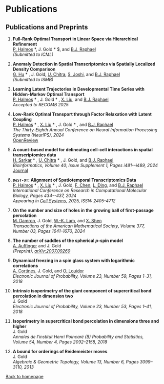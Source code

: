 # Publications

## Publications and Preprints

1. **Full-Rank Optimal Transport in Linear Space via Hierarchical Refinement**  
   [P. Halmos](https://www.linkedin.com/in/peter-halmos-680937124) *, J. Gold  * $, and [B.J. Raphael](https://www.cs.princeton.edu/~braphael/)  
   *(Submitted to ICML)*

2. **Anomaly Detection in Spatial Transcriptomics via Spatially Localized Density Comparison**  
   [G. Hu](https://raphael-group.github.io/people/) * , J. Gold, [U. Chitra](https://uthsavc.github.io), [S. Joshi](https://www.linkedin.com/in/sunay-joshi/), and [B.J. Raphael](https://www.cs.princeton.edu/~braphael/)  
   *(Submitted to ISMB)*

3. **Learning Latent Trajectories in Developmental Time Series with Hidden-Markov Optimal Transport**  
   [P. Halmos](https://www.linkedin.com/in/peter-halmos-680937124) * , J. Gold * , [X. Liu](https://scholar.google.com/citations?user=ZiK_z9EAAAAJ&hl=en), and [B.J. Raphael](https://www.cs.princeton.edu/~braphael/)  
   *Accepted to RECOMB 2025*  

4. **Low-Rank Optimal Transport through Factor Relaxation with Latent Coupling**  
   [P. Halmos](https://www.linkedin.com/in/peter-halmos-680937124) * , [X. Liu](https://scholar.google.com/citations?user=ZiK_z9EAAAAJ&hl=en) * , J. Gold * , and [B.J. Raphael](https://www.cs.princeton.edu/~braphael/)  
   *The Thirty-Eighth Annual Conference on Neural Information Processing Systems (NeurIPS), 2024*  
   [OpenReview](https://openreview.net/forum?id=hGgkdFF2hR)

5. **A count-based model for delineating cell-cell interactions in spatial transcriptomics data**  
   [H. Sarkar](https://www.hiraksarkar.com) * , [U. Chitra](https://uthsavc.github.io) * , J. Gold, and [B.J. Raphael](https://www.cs.princeton.edu/~braphael/)  
   *Bioinformatics, Volume 40, Issue Supplement 1, Pages i481--i489, 2024*  
   [Journal](https://academic.oup.com/bioinformatics/article/40/Supplement_1/i481/7700859)

6. **`DeST-OT`: Alignment of Spatiotemporal Transcriptomics Data**  
   [P. Halmos](https://www.linkedin.com/in/peter-halmos-680937124) * , [X. Liu](https://scholar.google.com/citations?user=ZiK_z9EAAAAJ&hl=en) * , J. Gold, [F. Chen](https://nephrology.wustl.edu/people/feng-chen-phd/), [L. Ding](https://dinglab.wustl.edu), and [B.J. Raphael](https://www.cs.princeton.edu/~braphael/)  
   *International Conference on Research in Computational Molecular Biology, Pages 434--437, 2024*  
   *Appearing in [Cell Systems](https://www.sciencedirect.com/science/article/pii/S240547122400365X), 2025, ISSN: 2405-4712*

7. **On the number and size of holes in the growing ball of first-passage percolation**  
   [M. Damron](https://people.math.gatech.edu/~mdamron6/), J. Gold, [W.-K. Lam](https://wk-lam.github.io/), and [X. Shen](https://people.math.wisc.edu/~xshen/)  
   *Transactions of the American Mathematical Society, Volume 377, Number 03, Pages 1641–1670, 2024*

8. **The number of saddles of the spherical $p$-spin model**  
   [A. Auffinger](http://math.northwestern.edu/~auffing/) and J. Gold  
   *(Preprint), [arXiv:2007.09269](https://arxiv.org/pdf/2007.09269.pdf)*

9. **Dynamical freezing in a spin glass system with logarithmic correlations**  
   [A. Cortines](http://user.math.uzh.ch/cortines/), J. Gold, and [O. Louidor](https://ie.technion.ac.il/~olouidor/)  
   *Electronic Journal of Probability, Volume 23, Number 59, Pages 1–31, 2018*

10. **Intrinsic isoperimetry of the giant component of supercritical bond percolation in dimension two**  
    J. Gold  
    *Electronic Journal of Probability, Volume 23, Number 53, Pages 1–41, 2018*

11. **Isoperimetry in supercritical bond percolation in dimensions three and higher**  
    J. Gold  
    *Annales de l’institut Henri Poincaré (B) Probability and Statistics, Volume 54, Number 4, Pages 2092–2158, 2018*

12. **A bound for orderings of Reidemeister moves**  
    J. Gold  
    *Algebraic & Geometric Topology, Volume 13, Number 6, Pages 3099–3110, 2013*
    
[Back to homepage](README.md)
